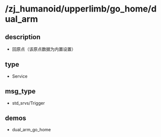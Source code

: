 # /zj_humanoid/upperlimb/go_home/dual_arm

## description
- 回原点（该原点数据为内置设置）

## type
- Service

## msg_type
- std_srvs/Trigger

## demos
- dual_arm_go_home

